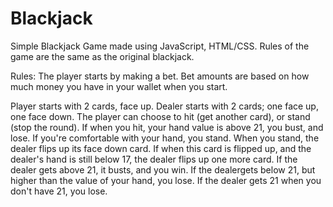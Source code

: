 # Blackjack

Simple Blackjack Game made using JavaScript, HTML/CSS. Rules of the game are the same as the original blackjack. 

Rules:
The player starts by making a bet. Bet amounts are based on how much money you have in your wallet when you start. 

Player starts with 2 cards, face up. Dealer starts with 2 cards; one face up, one face down. The player can choose to hit (get another card), or stand (stop the round). If when you hit, your hand value is above 21, you bust, and lose. If you're comfortable with your hand, you stand. When you stand, the dealer flips up its face down card. If when this card is flipped up, and the dealer's hand is still below 17, the dealer flips up one more card. If the dealer gets above 21, it busts, and you win. If the dealergets below 21, but higher than the value of your hand, you lose. If the dealer gets 21 when you don't have 21, you lose.   
